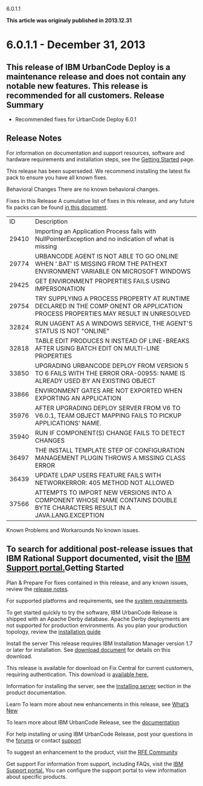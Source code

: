 





6.0.1.1

**This article was originaly published in 2013.12.31**


6.0.1.1 - December 31, 2013
===========================





This release of IBM UrbanCode Deploy is a maintenance release and does not contain any notable new features. This release is recommended for all customers.
Release Summary
---------------

  
* Recommended fixes for UrbanCode Deploy 6.0.1

Release Notes
-------------

  

For information on documentation and support resources, software and hardware requirements and installation steps, see the [Getting Started](https://www.ibm.com/cloud/urbancodewhats-new/whats-new-6-0-1/#getting-started) page.


This release has been superseded. We recommend installing the latest fix pack to ensure you have all known fixes.





Behavioral Changes
There are no known behavioral changes.





Fixes in this Release
A cumulative list of fixes in this release, and any future fix packs can be found [in this document](http://www-01.ibm.com/support/docview.wss?uid=swg27038759#601).




|  |  |
| --- | --- |
| ID  | Description  |
| 29410  | Importing an Application Process fails with NullPointerException and no indication of what is missing  |
| 29774  | URBANCODE AGENT IS NOT ABLE TO GO ONLINE WHEN '.BAT' IS MISSING FROM THE PATHEXT ENVIRONMENT VARIABLE ON MICROSOFT WINDOWS  |
| 29425  | GET ENVIRONMENT PROPERTIES FAILS USING IMPERSONATION  |
| 29754  | TRY SUPPLYING A PROCESS PROPERTY AT RUNTIME DECLARED IN THE COMP ONENT OR APPLICATION PROCESS PROPERTIES MAY RESULT IN UNRESOLVED  |
| 32824  | RUN UAGENT AS A WINDOWS SERVICE, THE AGENT'S STATUS IS NOT "ONLINE"  |
| 32818  | TABLE EDIT PRODUCES N INSTEAD OF LINE-BREAKS AFTER USING BATCH EDIT ON MULTI-LINE PROPERTIES  |
| 33850  | UPGRADING URBANCODE DEPLOY FROM VERSION 5 TO 6 FAILS WITH THE ERROR ORA-00955: NAME IS ALREADY USED BY AN EXISTING OBJECT  |
| 33866  | ENVIRONMENT GATES ARE NOT EXPORTED WHEN EXPORTING AN APPLICATION  |
| 35976  | AFTER UPGRADING DEPLOY SERVER FROM V6 TO V6.0.1, TEAM OBJECT MAPPING FAILS TO PICKUP APPLICATIONS' NAME.  |
| 35940  | RUN IF COMPONENT(S) CHANGE FAILS TO DETECT CHANGES  |
| 36497  | THE INSTALL TEMPLATE STEP OF CONFIGURATION MANAGEMENT PLUGIN THROWS A MISSING CLASS ERROR  |
| 36439  | UPDATE LDAP USERS FEATURE FAILS WITH NETWORKERROR: 405 METHOD NOT ALLOWED  |
| 37566  | ATTEMPTS TO IMPORT NEW VERSIONS INTO A COMPONENT WHOSE NAME CONTAINS DOUBLE BYTE CHARACTERS RESULT IN A JAVA.LANG.EXCEPTION  |





Known Problems and Workarounds
No known issues.



To search for additional post-release issues that IBM Rational Support documented, visit the [IBM Support portal.](https://www-947.ibm.com/support/entry/myportal/support?brandind=Rational)Getting Started
---------------

  

Plan & Prepare
For fixes contained in this release, and any known issues, review the [release notes](http://developer.ibm.com/urbancode/products/urbancode-release/whats-new/whats-new-in-urbancode-release-6-0-1-1/#release-notes).


For supported platforms and requirements, see the [system requirements](http://www-01.ibm.com/support/docview.wss?uid=swg27039115). 


To get started quickly to try the software, IBM UrbanCode Release is shipped with an Apache Derby database. Apache Derby deployments are not supported for production environments. As you plan your production topology, review the [installation guide](http://pic.dhe.ibm.com/infocenter/ucrel/v6r0m1/topic/com.ibm.urelease.doc/topics/install_ch.html)





Install the server
This release requires IBM Installation Manager version 1.7 or later for installation. See [download document](http://www-01.ibm.com/support/docview.wss?uid=swg24035049) for details on this download.


This release is available for download on Fix Central for current customers, requiring authentication. This download is [available here.](http://www-933.ibm.com/support/fixcentral/swg/selectFixes?parent=ibm~Rational&product=ibm/Rational/UrbanCode+Release&release=All&platform=All&function=all)


Information for installing the server, see the [Installing server](http://pic.dhe.ibm.com/infocenter/ucrel/v6r0m1/topic/com.ibm.urelease.doc/topics/install_ch.html) section in the product documentation.



Learn
To learn more about new enhancements in this release, see [What’s New](http://developer.ibm.com/urbancode/products/urbancode-release/whats-new/whats-new-in-urbancode-release-6-0-1-1/#whats-new) 


To learn more about IBM UrbanCode Release, see the  [documentation](http://pic.dhe.ibm.com/infocenter/ucrel/v6r0m1/topic/com.ibm.urelease.doc/topics/c_node_overview.html)


For help installing or using IBM UrbanCode Release, post your questions in the [forums](https://developer.ibm.com/answers?community=urbancode) or contact  [support](http://www-947.ibm.com/support/entry/portal/support?brandind=Rational)


To suggest an enhancement to the product, visit the [RFE Community](http://www.ibm.com/developerworks/rfe/execute?use_case=submitRfe)





Get support
For information from support, including FAQs, visit the [IBM Support portal.](http://www-947.ibm.com/support/entry/portal/support?brandind=Rational) You can configure the support portal to view information about specific products.







